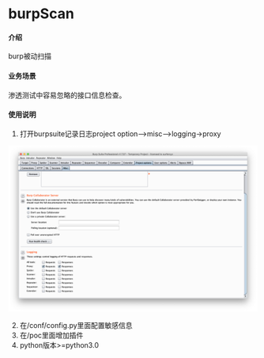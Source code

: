 # burpScan

#### 介绍
burp被动扫描

#### 业务场景
渗透测试中容易忽略的接口信息检查。


#### 使用说明

1. 打开burpsuite记录日志project option-->misc-->logging->proxy

![配置图片](https://github.com/HToTH/burpScan/blob/master/image.png)

2. 在/conf/config.py里面配置敏感信息
3. 在/poc里面增加插件
4. python版本>=python3.0
